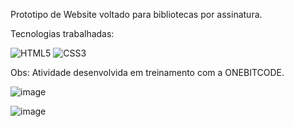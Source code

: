 Prototipo de Website voltado para bibliotecas por assinatura. 

Tecnologias trabalhadas:

![HTML5](https://img.shields.io/badge/-HTML5-E34F26?style=flat&labelColor=E34F26&logo=html5&logoColor=ffffff)
![CSS3](https://img.shields.io/badge/-CSS3-1572B6?style=flat&labelColor=1572B6&logo=css3&logoColor=ffffff)


Obs: Atividade desenvolvida em treinamento com a ONEBITCODE.

![image](https://github.com/Brunnosr12/Bookshelf/assets/143046335/ad10bf07-734b-4903-961a-f1bfced952d1)

![image](https://github.com/Brunnosr12/Bookshelf/assets/143046335/eac9e16d-1ef8-4c5b-9d02-0871ddbe72fd)
